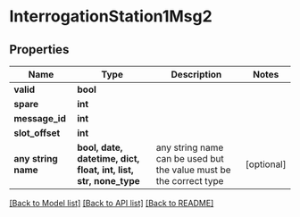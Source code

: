 # InterrogationStation1Msg2


## Properties
Name | Type | Description | Notes
------------ | ------------- | ------------- | -------------
**valid** | **bool** |  | 
**spare** | **int** |  | 
**message_id** | **int** |  | 
**slot_offset** | **int** |  | 
**any string name** | **bool, date, datetime, dict, float, int, list, str, none_type** | any string name can be used but the value must be the correct type | [optional]

[[Back to Model list]](../README.md#documentation-for-models) [[Back to API list]](../README.md#documentation-for-api-endpoints) [[Back to README]](../README.md)


